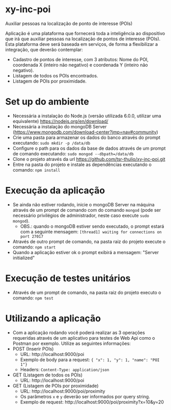 # xy-inc-poi
Auxiliar pessoas na localização de ponto de interesse (POIs)

Aplicação é uma plataforma que fornecerá toda a inteligência ao dispositivo que irá que auxiliar pessoas na localização de pontos de interesse (POIs). Esta plataforma deve será baseada em serviços, de forma a flexibilizar a integração, que deverão contemplar:
- Cadastro de pontos de interesse, com 3 atributos: Nome do POI, coordenada X (inteiro não negativo) e coordenada Y (inteiro não negativo).
- Listagem de todos os POIs encontrados.
- Listagem de POIs por proximidade.

# Set up do ambiente
- Necessária a instalação do Node.js (versão utilizada 6.0.0, utilizar uma equivalente) https://nodejs.org/en/download/
- Necessária a instalação do mongoDB Server (https://www.mongodb.com/download-center?jmp=nav#community)
- Crie uma pasta para armazenar os dados do banco através do prompt executando: `sudo mkdir -p /data/db`
- Configure o path para os dados da base de dados através de um prompt de comando executando: `sudo mongod --dbpath=/data/db`
- Clone o projeto através da url https://github.com/tsr-thulio/xy-inc-poi.git
- Entre na pasta do projeto e instale as dependências executando o comando: `npm install`

# Execução da aplicação
- Se ainda não estiver rodando, inicie o mongoDB Server na máquina através de um prompt de comando com do comando `mongod` (pode ser necessário privilégios de administrador, neste caso execute `sudo mongod`).
  - OBS.: quando o mongoDB estiver sendo executado, o prompt estará com a seguinte mensagem: `[thread1] waiting for connections on port 27017`
- Através de outro prompt de comando, na pasta raiz do projeto execute o comando: `npm start`
- Quando a aplicação estiver ok o prompt exibirá a mensagem: "Server initialized"

# Execução de testes unitários
- Através de um prompt de comando, na pasta raiz do projeto executo o comando: `npm test`

# Utilizando a aplicação
- Com a aplicação rodando você poderá realizar as 3 operações requeridas através de um aplicativo para testes de Web Api como o Postman por exemplo. Utilize as seguintes informações:
- POST (Inserir POIs)
  - URL: http://localhost:9000/poi
  - Exemplo de body para a request: `{ "x": 1, "y": 1, "name": "POI 1"}`
  - Headers: `Content-Type: application/json`
- GET (Listagem de todos os POIs)
  - URL: http://localhost:9000/poi
- GET (Listagem de POIs por proximidade)
  - URL: http://localhost:9000/poi/proximity
  - Os parâmetros `x` e `y` deverão ser informados por query string.
  - Exemplo de request: http://localhost:9000/poi/proximity?x=10&y=20